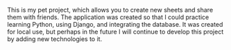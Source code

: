 This is my pet project, which allows you to create new sheets and share them with friends. The application was created so that I could practice learning Python, using Django, and integrating the database. It was created for local use, but perhaps in the future I will continue to develop this project by adding new technologies to it.
